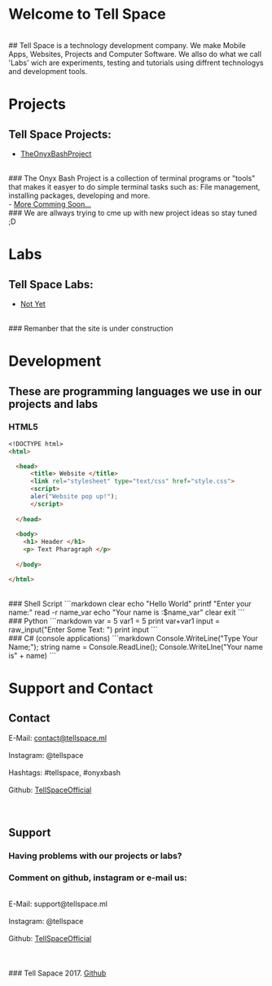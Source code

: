 # Welcome to Tell Space
<br>
## Tell Space is a technology development company. We make Mobile Apps, Websites, Projects and Computer Software. We allso do what we call 'Labs' wich are experiments, testing and tutorials using diffrent technologys and development tools.
<br>

# Projects
## Tell Space Projects:
- <a href="http://onyxbash.ml"> TheOnyxBashProject </a>
<br>
### The Onyx Bash Project is a collection of terminal programs or "tools" that makes it easyer to do simple terminal tasks such as: File management, installing packages, developing and more.
<br>
- <a href="#"> More Comming Soon... </a>
<br>
### We are allways trying to cme up with new project ideas so stay tuned ;D
<br>

# Labs
## Tell Space Labs:
- <a href="#"> Not Yet </a>
<br>
### Remanber that the site is under construction
<br>

# Development
## These are programming languages we use in our projects and labs
### HTML5
```markdown
<!DOCTYPE html>
<html>

  <head>
      <title> Website </title>
      <link rel="stylesheet" type="text/css" href="style.css">
      <script> 
      aler("Website pop up!");
      </script>
  
  </head>
  
  <body>
    <h1> Header </h1>
    <p> Text Pharagraph </p>
  
  </body>

</html>
```
<br>
### Shell Script
```markdown
clear
echo "Hello World"
printf "Enter your name:"
read -r name_var
echo "Your name is :$name_var"
clear
exit
```
<br>
### Python
```markdown
var = 5
var1 = 5
print var+var1
input = raw_input("Enter Some Text: ")
print input
```
<br>
### C# (console applications)
```markdown
Console.WriteLine("Type Your Name;");
string name = Console.ReadLine();
Console.WriteLIne("Your name is" + name)
```
<br>

# Support and Contact
## Contact
E-Mail: contact@tellspace.ml
<br>
<br>
Instagram: @tellspace
<br>
<br>
Hashtags: #tellspace, #onyxbash
<br>
<br>
Github: <a href="https://github.com/TellSpaceOfficial"> TellSpaceOfficial </a>
<br>
<br>
<br>
## Support
### Having problems with our projects or labs?
### Comment on github, instagram or e-mail us:
<br>
E-Mail: support@tellspace.ml
<br>
<br>
Instagram: @tellspace
<br>
<br>
Github: <a href="https://github.com/TellSpaceOfficial"> TellSpaceOfficial </a>
<br>
<br>
<br>
<br>
### Tell Sapace 2017. <a href="https://github.com/TellSpaceOfficial"> Github </a>
